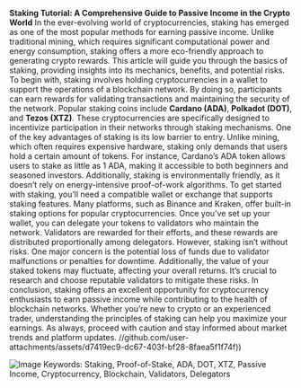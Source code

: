 **Staking Tutorial: A Comprehensive Guide to Passive Income in the Crypto World**
In the ever-evolving world of cryptocurrencies, staking has emerged as one of the most popular methods for earning passive income. Unlike traditional mining, which requires significant computational power and energy consumption, staking offers a more eco-friendly approach to generating crypto rewards. This article will guide you through the basics of staking, providing insights into its mechanics, benefits, and potential risks.
To begin with, staking involves holding cryptocurrencies in a wallet to support the operations of a blockchain network. By doing so, participants can earn rewards for validating transactions and maintaining the security of the network. Popular staking coins include **Cardano (ADA)**, **Polkadot (DOT)**, and **Tezos (XTZ)**. These cryptocurrencies are specifically designed to incentivize participation in their networks through staking mechanisms.
One of the key advantages of staking is its low barrier to entry. Unlike mining, which often requires expensive hardware, staking only demands that users hold a certain amount of tokens. For instance, Cardano’s ADA token allows users to stake as little as 1 ADA, making it accessible to both beginners and seasoned investors. Additionally, staking is environmentally friendly, as it doesn’t rely on energy-intensive proof-of-work algorithms.
To get started with staking, you’ll need a compatible wallet or exchange that supports staking features. Many platforms, such as Binance and Kraken, offer built-in staking options for popular cryptocurrencies. Once you’ve set up your wallet, you can delegate your tokens to validators who maintain the network. Validators are rewarded for their efforts, and these rewards are distributed proportionally among delegators.
However, staking isn’t without risks. One major concern is the potential loss of funds due to validator malfunctions or penalties for downtime. Additionally, the value of your staked tokens may fluctuate, affecting your overall returns. It’s crucial to research and choose reputable validators to mitigate these risks.
In conclusion, staking offers an excellent opportunity for cryptocurrency enthusiasts to earn passive income while contributing to the health of blockchain networks. Whether you’re new to crypto or an experienced trader, understanding the principles of staking can help you maximize your earnings. As always, proceed with caution and stay informed about market trends and platform updates.
 //github.com/user-attachments/assets/d7419ec9-dc67-403f-bf28-8faea5f1f74f))

![Image](https://github.com/user-attachments/assets/d7419ec9-dc67-403f-bf28-8faea5f1f74f)
Keywords: Staking, Proof-of-Stake, ADA, DOT, XTZ, Passive Income, Cryptocurrency, Blockchain, Validators, Delegators
